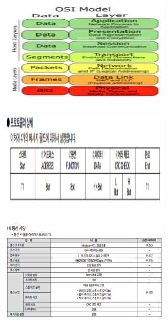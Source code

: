 <p align="center">
  
<img src="./images/OSI7Layer.PNG"  width="640" height="300">

</p>
</br>
<p align="center">
  
<img src="./images/프로토콜상세.PNG"  width="640" height="300">

</p>
</br>
<p align="center">
  
<img src="./images/통신사양.PNG"  width="640" height="300">

</p>
</br>
